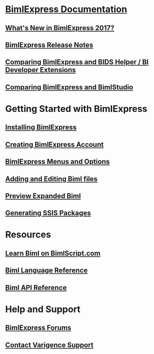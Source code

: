 # [BimlExpress Documentation](index.md)
## [What's New in BimlExpress 2017?](whats-new-in-bimlexpress-2017.md)
## [BimlExpress Release Notes](bimlexpress-release-notes.md)
## [Comparing BimlExpress and BIDS Helper / BI Developer Extensions](comparing-bimlexpress-bidshelper-bideveloperextensions.md)
## [Comparing BimlExpress and BimlStudio](comparing-bimlexpress-bimlstudio.md)
# Getting Started with BimlExpress
## [Installing BimlExpress](getting-started-installing-bimlexpress.md)
## [Creating BimlExpress Account](getting-started-creating-bimlexpress-account.md)
## [BimlExpress Menus and Options](getting-started-bimlexpress-menus-options.md)
## [Adding and Editing Biml files](getting-started-adding-editing-biml-files.md)
## [Preview Expanded Biml](getting-started-preview-expanded-biml.md)
## [Generating SSIS Packages](getting-started-generating-ssis-packages.md)
# Resources
## [Learn Biml on BimlScript.com](http://bimlscript.com/)
## [Biml Language Reference](https://varigence.com/Documentation/Language/Index)
## [Biml API Reference](https://varigence.com/Documentation/Api/Index)
# Help and Support
## [BimlExpress Forums](https://varigence.com/Forums?forumName=Biml)
## [Contact Varigence Support](https://varigence.com/Support)